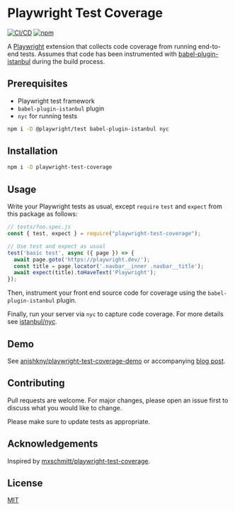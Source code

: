 # Playwright Test Coverage

[![CI/CD](https://github.com/anishkny/playwright-test-coverage/actions/workflows/ci-cd.yml/badge.svg)](https://github.com/anishkny/playwright-test-coverage/actions/workflows/ci-cd.yml)
[![npm](https://img.shields.io/npm/v/playwright-test-coverage)](https://www.npmjs.com/package/playwright-test-coverage)

A [Playwright](https://playwright.dev) extension that collects code coverage from running end-to-end tests. Assumes that code has been  instrumented with [babel-plugin-istanbul](https://github.com/istanbuljs/babel-plugin-istanbul) during the build process.

## Prerequisites

* Playwright test framework
* `babel-plugin-istanbul` plugin
* `nyc` for running tests

```bash
npm i -D @playwright/test babel-plugin-istanbul nyc
```

## Installation

```bash
npm i -D playwright-test-coverage
```

## Usage

Write your Playwright tests as usual, except `require` `test` and `expect` from this package as follows:

```js
// tests/foo.spec.js
const { test, expect } = require("playwright-test-coverage");

// Use test and expect as usual
test('basic test', async ({ page }) => {
  await page.goto('https://playwright.dev/');
  const title = page.locator('.navbar__inner .navbar__title');
  await expect(title).toHaveText('Playwright');
});
```

Then, instrument your front end source code for coverage using the `babel-plugin-istanbul` plugin.

Finally, run your server via `nyc` to capture code coverage. For more details see [istanbul/nyc](https://github.com/istanbuljs/nyc).


## Demo

See [anishkny/playwright-test-coverage-demo](https://github.com/anishkny/playwright-test-coverage-demo) or accompanying [blog post](https://dev.to/anishkny/code-coverage-for-a-nextjs-app-using-playwright-tests-18n7).

## Contributing
Pull requests are welcome. For major changes, please open an issue first to discuss what you would like to change.

Please make sure to update tests as appropriate.

## Acknowledgements

Inspired by [mxschmitt/playwright-test-coverage](https://github.com/mxschmitt/playwright-test-coverage).

## License
[MIT](https://choosealicense.com/licenses/mit/)
